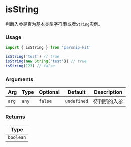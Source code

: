 # isString
      
判断入参是否为基本类型字符串或者`String`实例。

### Usage

```ts
import { isString } from 'parsnip-kit'

isString('test') // true
isString(new String('test')) // true
isString(123) // false
```

      
### Arguments
      
| Arg | Type | Optional | Default | Description |
| --- | --- | --- | --- | --- |
| `arg` | `any` | `false` | `undefined` | 待判断的入参  |
      
### Returns

| Type |
| ---  |
| `boolean`  |